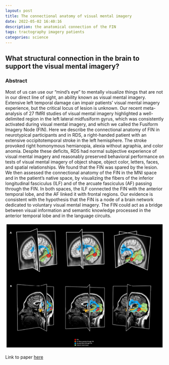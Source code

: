 ```yaml
---
layout: post
title: The connectional anatomy of visual mental imagery
date: 2022-05-02 16:40:16
description: the anatomical connection of the FIN
tags: tractography imagery patients
categories: science
---
```


## What structural connection in the brain to support the visual mental imagery?

### Abstract

Most of us can use our “mind’s eye” to mentally visualize things that are not in our direct line of sight, an ability known as visual mental imagery. Extensive left temporal damage can impair patients’ visual mental imagery experience, but the critical locus of lesion is unknown. Our recent meta-analysis of 27 fMRI studies of visual mental imagery highlighted a well-delimited region in the left lateral midfusiform gyrus, which was consistently activated during visual mental imagery, and which we called the Fusiform Imagery Node (FIN). Here we describe the connectional anatomy of FIN in neurotypical participants and in RDS, a right-handed patient with an extensive occipitotemporal stroke in the left hemisphere. The stroke provoked right homonymous hemianopia, alexia without agraphia, and color anomia. Despite these deficits, RDS had normal subjective experience of visual mental imagery and reasonably preserved behavioral performance on tests of visual mental imagery of object shape, object color, letters, faces, and spatial relationships. We found that the FIN was spared by the lesion. We then assessed the connectional anatomy of the FIN in the MNI space and in the patient’s native space, by visualizing the fibers of the inferior longitudinal fasciculus (ILF) and of the arcuate fasciculus (AF) passing through the FIN. In both spaces, the ILF connected the FIN with the anterior temporal lobe, and the AF linked it with frontal regions. Our evidence is consistent with the hypothesis that the FIN is a node of a brain network dedicated to voluntary visual mental imagery. The FIN could act as a bridge between visual information and semantic knowledge processed in the anterior temporal lobe and in the language circuits.

![anatomical connection](/assets/img/paperfig/anatoconnection.png)

Link to paper [here](https://link.springer.com/article/10.1007/s00429-022-02505-x)

